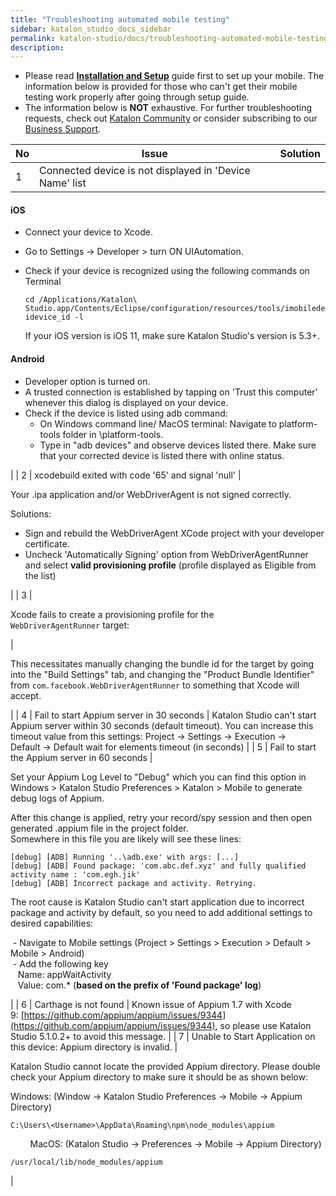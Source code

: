 ```yaml
---
title: "Troubleshooting automated mobile testing" 
sidebar: katalon_studio_docs_sidebar
permalink: katalon-studio/docs/troubleshooting-automated-mobile-testing.html 
description: 
---
```

*   Please read **[Installation and Setup](/display/KD/Before+You+Start)** guide first to set up your mobile. The information below is provided for those who can't get their mobile testing work properly after going through setup guide.
*   The information below is **NOT** exhaustive. For further troubleshooting requests, check out [Katalon Community](https://forum.katalon.com/discussions) or consider subscribing to our [Business Support](https://www.katalon.com/support-service-options/).

| No | Issue | Solution |
| --- | --- | --- |
| 1 | Connected device is not displayed in 'Device Name' list | 
#### iOS

*   Connect your device to Xcode.
*   Go to Settings -> Developer > turn ON UIAutomation.
*   Check if your device is recognized using the following commands on Terminal
    
    ```
    cd /Applications/Katalon\ Studio.app/Contents/Eclipse/configuration/resources/tools/imobiledevice 
    idevice_id -l
    ```
    
    If your iOS version is iOS 11, make sure Katalon Studio's version is 5.3+.
    

#### Android

*   Developer option is turned on.
*   A trusted connection is established by tapping on 'Trust this computer' whenever this dialog is displayed on your device.
*   Check if the device is listed using adb command:
    *   On Windows command line/ MacOS terminal: Navigate to platform-tools folder in <Android SDK folder>\\platform-tools.
    *   Type in "adb devices" and observe devices listed there. Make sure that your corrected device is listed there with online status. 



 |
| 2 | xcodebuild exited with code '65' and signal 'null' | 

Your .ipa application and/or WebDriverAgent is not signed correctly.

Solutions:

*   Sign and rebuild the WebDriverAgent XCode project with your developer certificate.
*   Uncheck 'Automatically Signing' option from WebDriverAgentRunner and select **valid provisioning profile** (profile displayed as Eligible from the list)



 |
| 3 | 

Xcode fails to create a provisioning profile for the `WebDriverAgentRunner` target:

 | 

This necessitates manually changing the bundle id for the target by going into the "Build Settings" tab, and changing the "Product Bundle Identifier" from `com.facebook.WebDriverAgentRunner` to something that Xcode will accept.



 |
| 4 | Fail to start Appium server in 30 seconds | Katalon Studio can't start Appium server within 30 seconds (default timeout). You can increase this timeout value from this settings: Project → Settings → Execution → Default → Default wait for elements timeout (in seconds) |
| 5 | Fail to start the Appium server in 60 seconds | 

Set your Appium Log Level to "Debug" which you can find this option in Windows > Katalon Studio Preferences > Katalon > Mobile to generate debug logs of Appium.

After this change is applied, retry your record/spy session and then open generated .appium file in the project folder.   
Somewhere in this file you are likely will see these lines:

```
[debug] [ADB] Running '..\adb.exe' with args: [...] 
[debug] [ADB] Found package: 'com.abc.def.xyz' and fully qualified activity name : 'com.egh.jik' 
[debug] [ADB] Incorrect package and activity. Retrying.
```

The root cause is Katalon Studio can't start application due to incorrect package and activity by default, so you need to add additional settings to desired capabilities:

 - Navigate to Mobile settings (Project > Settings > Execution > Default > Mobile > Android)   
 - Add the following key  
   Name: appWaitActivity   
   Value: com.* (**based on the prefix of 'Found package' log**)

  




 |
| 6 | Carthage is not found | Known issue of Appium 1.7 with Xcode 9: [https://github.com/appium/appium/issues/9344](https://github.com/appium/appium/issues/9344), so please use Katalon Studio 5.1.0.2+ to avoid this message. |
| 7 | Unable to Start Application on this device: Appium directory is invalid. | 

Katalon Studio cannot locate the provided Appium directory. Please double check your Appium directory to make sure it should be as shown below:

Windows: (Window → Katalon Studio Preferences → Mobile → Appium Directory)

```
C:\Users\<Username>\AppData\Roaming\npm\node_modules\appium
```

        MacOS: (Katalon Studio → Preferences → Mobile → Appium Directory)

```
/usr/local/lib/node_modules/appium
```







 |